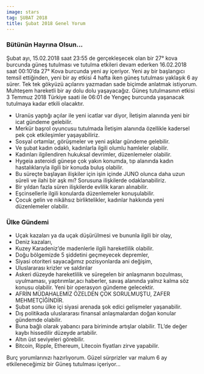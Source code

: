 ```yaml
---
image: stars
tag: ŞUBAT 2018
title: Şubat 2018 Genel Yorum
---
```


### Bütünün Hayrına Olsun…
Şubat ayı, 15.02.2018 saat 23:55 de gerçekleşecek olan bir 27° kova burcunda güneş tutulması ve tutulma etkileri devam ederken 16.02.2018 saat 00:10’da 27° Kova burcunda yeni ay içeriyor. Yeni ay bir başlangıcı temsil ettiğinden, yeni bir ay etkisi 4 hafta iken güneş tutulması yaklaşık 6 ay sürer.
Tek tek gökyüzü açılarını yazmadan sade biçimde anlatmak istiyorum. Muhteşem hareketli bir ay dolu dolu yaşayacağız. Güneş tutulmasının etkisi 3 Temmuz 2018 Türkiye saati ile 06:01 de Yengeç burcunda yaşanacak tutulmaya kadar etkili olacaktır.

* Uranüs yaptığı açılar ile yeni icatlar var diyor, İletişim alanında yeni bir icat gündeme gelebilir.
* Merkür başrol oyuncusu tutulmada İletişim alanında özellikle kadersel pek çok etkileşimler yaşayabiliriz.
* Sosyal ortamlar, görüşmeler ve yeni aşklar gündeme gelebilir.
* Ve şubat kadın odaklı, kadınlarla ilgili olumlu hamleler olabilir.
* Kadınları ilgilendiren hukuksal devrimler, düzenlemeler olabilir.
* Hygeia asteroidi güneşe çok yakın konumda, tıp alanında kadın hastalıklarıyla ilgili bir konuda buluş olabilir.
* Bu süreçte başlayan ilişkiler için işin içinde JUNO olunca daha uzun süreli ve ilahi bir aşk mı? Sorusuna ilişkilerde odaklanabiliriz.
* Bir yıldan fazla süren ilişkilerde evlilik kararı alınabilir.
* Eşcinsellerle ilgili konularda düzenlemeler konuşulabilir.
* Çocuk gelin ve nikâhsız birliktelikler, kadınlar hakkında yeni düzenlemeler olabilir.

### Ülke Gündemi

* Uçak kazaları ya da uçak düşürülmesi ve bununla ilgili bir olay,
* Deniz kazaları,
* Kuzey Karadeniz’de madenlerle ilgili hareketlilik olabilir.
* Doğu bölgemizde 5 şiddetini geçmeyecek depremler,
* Siyasi otoriteri sayacağımız pozisyonlarda ani değişim,
* Uluslararası krizler ve saldırılar
* Askeri düzeyde hareketlilik ve süregelen bir anlaşmanın bozulması, uyulmaması, yaptırımlar,acı haberler, savaş alanında yalnız kalma söz konusu olabilir. Yeni bir operasyon gündeme gelecektir.
* AFRİN MÜDAHALEMİZ ÖZELDEN ÇOK SORULMUŞTU, ZAFER MEHMETÇİĞİNDİR.
* Şubat sonu ülke içi siyasi arenada şok edici gelişmeler yaşanabilir.
* Dış politikada uluslararası finansal anlaşmalardan doğan konular gündemde olabilir.
* Buna bağlı olarak yabancı para biriminde artışlar olabilir. TL’de değer kaybı hissedilir düzeyde artabilir.
* Altın üst seviyeleri görebilir.
* Bitcoin, Ripple, Ethereum, Litecoin fiyatları zirve yapabilir.

Burç yorumlarınızı hazırlıyorum. Güzel sürprizler var malum 6 ay etkileneceğimiz bir Güneş tutulması içeriyor...
